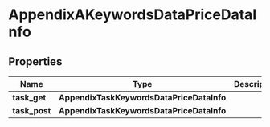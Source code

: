 # AppendixAKeywordsDataPriceDataInfo

## Properties

| Name | Type | Description | Notes |
|------------ | ------------- | ------------- | -------------|
**task_get** | **AppendixTaskKeywordsDataPriceDataInfo** |  |[optional]|
**task_post** | **AppendixTaskKeywordsDataPriceDataInfo** |  |[optional]|